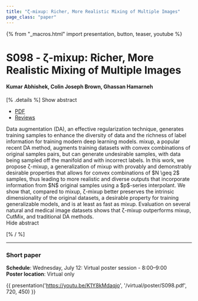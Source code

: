 ```yaml
---
title: "ζ-mixup: Richer, More Realistic Mixing of Multiple Images"
page_class: "paper"
---
```


{% from "_macros.html" import presentation, button, teaser, youtube %}

# S098 - ζ-mixup: Richer, More Realistic Mixing of Multiple Images

#### Kumar Abhishek, Colin Joseph Brown, Ghassan Hamarneh


[% .details %]
<a class="toggle_visibility" data-selector=".abstract" data-level="3">Show abstract</a>
- <a href="https://openreview.net/pdf?id=iXjsAarmqn">PDF</a>
- <a href="https://openreview.net/forum?id=iXjsAarmqn">Reviews</a>

<p>
    <span class="abstract">
        Data augmentation (DA), an effective regularization technique, generates training samples to enhance the diversity of data and the richness of label information for training modern deep learning models. mixup, a popular recent DA method, augments training datasets with convex combinations of original samples pairs, but can generate undesirable samples, with data being sampled off the manifold and with incorrect labels. In this work, we propose ζ-mixup, a generalization of mixup with provably and demonstrably desirable properties that allows for convex combinations of $N \geq 2$ samples, thus leading to more realistic and diverse outputs that incorporate information from $N$ original samples using a $p$-series interpolant. We show that, compared to mixup, ζ-mixup better preserves the intrinsic dimensionality of the original datasets, a desirable property for training generalizable models, and is at least as fast as mixup. Evaluation on several natural and medical image datasets shows that ζ-mixup outperforms mixup, CutMix, and traditional DA methods.
        <br>
        <span class="actions"><a class="toggle_visibility" data-level="2">Hide abstract</a></span>
    </span>
</p>
[% / %]

---


### Short paper

**Schedule**: Wednesday, July 12: Virtual poster session - 8:00–9:00<br>
**Poster location**: Virtual only

{{ presentation('https://youtu.be/K1Y8kMdaqjo', '/virtual/poster/S098.pdf', 720, 450) }}